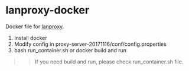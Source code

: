 # lanproxy-docker
Docker file for [lanproxy](https://github.com/ffay/lanproxy).

1. Install docker
2. Modify config in proxy-server-20171116/conf/config.properties
3. bash run_container.sh or docker build and run 
>> If you need build and run, please check run_container.sh file.

